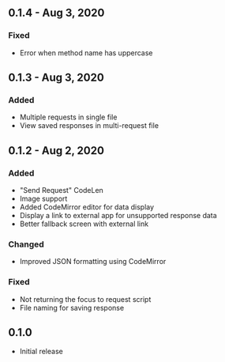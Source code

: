 ## 0.1.4 - Aug 3, 2020

### Fixed
- Error when method name has uppercase

## 0.1.3 - Aug 3, 2020

### Added
- Multiple requests in single file
- View saved responses in multi-request file

## 0.1.2 - Aug 2, 2020

### Added
- "Send Request" CodeLen
- Image support
- Added CodeMirror editor for data display
- Display a link to external app for unsupported response data
- Better fallback screen with external link
  
### Changed
- Improved JSON formatting using CodeMirror
  
### Fixed
- Not returning the focus to request script
- File naming for saving response

## 0.1.0

- Initial release